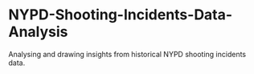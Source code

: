 # NYPD-Shooting-Incidents-Data-Analysis
Analysing and drawing insights from historical NYPD shooting incidents data.

